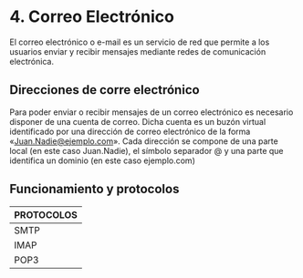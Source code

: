 # 4. Correo Electrónico

El correo electrónico o e-mail es un servicio de red que permite a los
usuarios enviar y recibir mensajes mediante redes de comunicación electrónica.



## Direcciones de corre electrónico

Para poder enviar o recibir mensajes de un correo electrónico es necesario disponer de una cuenta de correo. Dicha cuenta es un buzón virtual identificado por una dirección de correo electrónico de la forma «Juan.Nadie@ejemplo.com». Cada dirección se compone de una parte local (en este caso Juan.Nadie), el símbolo separador @ y una parte que identifica un dominio (en este caso ejemplo.com)


## Funcionamiento y protocolos

| PROTOCOLOS |
|------------|
| SMTP       |
| IMAP       |
| POP3       |

